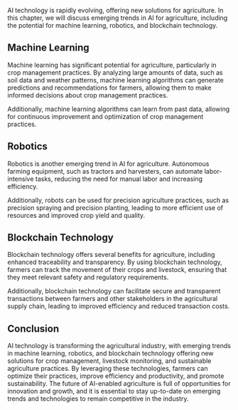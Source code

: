 
AI technology is rapidly evolving, offering new solutions for agriculture. In this chapter, we will discuss emerging trends in AI for agriculture, including the potential for machine learning, robotics, and blockchain technology.

Machine Learning
----------------

Machine learning has significant potential for agriculture, particularly in crop management practices. By analyzing large amounts of data, such as soil data and weather patterns, machine learning algorithms can generate predictions and recommendations for farmers, allowing them to make informed decisions about crop management practices.

Additionally, machine learning algorithms can learn from past data, allowing for continuous improvement and optimization of crop management practices.

Robotics
--------

Robotics is another emerging trend in AI for agriculture. Autonomous farming equipment, such as tractors and harvesters, can automate labor-intensive tasks, reducing the need for manual labor and increasing efficiency.

Additionally, robots can be used for precision agriculture practices, such as precision spraying and precision planting, leading to more efficient use of resources and improved crop yield and quality.

Blockchain Technology
---------------------

Blockchain technology offers several benefits for agriculture, including enhanced traceability and transparency. By using blockchain technology, farmers can track the movement of their crops and livestock, ensuring that they meet relevant safety and regulatory requirements.

Additionally, blockchain technology can facilitate secure and transparent transactions between farmers and other stakeholders in the agricultural supply chain, leading to improved efficiency and reduced transaction costs.

Conclusion
----------

AI technology is transforming the agricultural industry, with emerging trends in machine learning, robotics, and blockchain technology offering new solutions for crop management, livestock monitoring, and sustainable agriculture practices. By leveraging these technologies, farmers can optimize their practices, improve efficiency and productivity, and promote sustainability. The future of AI-enabled agriculture is full of opportunities for innovation and growth, and it is essential to stay up-to-date on emerging trends and technologies to remain competitive in the industry.
